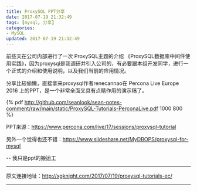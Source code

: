 ```yaml
---
title: ProxySQL PPT分享
date: 2017-07-19 21:32:49
tags: [mysql, 分享]
categories:
- MySQL
updated: 2017-07-19 21:32:49
---
```


前些天在公司内部进行了一次 ProxySQL主题的介绍 《ProxySQL数据库中间件使用实践》，因为proxysql是我调研并引入公司的，有必要跟本组开发同学，进行一个正式的介绍和使用说明，以及我们当前的应用情况。

分享比较偷懒，直接拿来proxysql作者renecannao在 Percona Live Europe 2016 上的PPT，是一个非常全面又具有点睛作用的演示稿了。

{% pdf http://github.com/seanlook/sean-notes-comment/raw/main/static/ProxySQL-Tutorials-PerconaLive.pdf 1000 800 %}

PPT来源：https://www.percona.com/live/17/sessions/proxysql-tutorial

另外一个觉得也还不错：https://www.slideshare.net/MyDBOPS/proxysql-for-mysql

-- 我只是ppt的搬运工

---

原文连接地址：http://xgknight.com/2017/07/19/proxysql-tutorials-ec/

---

